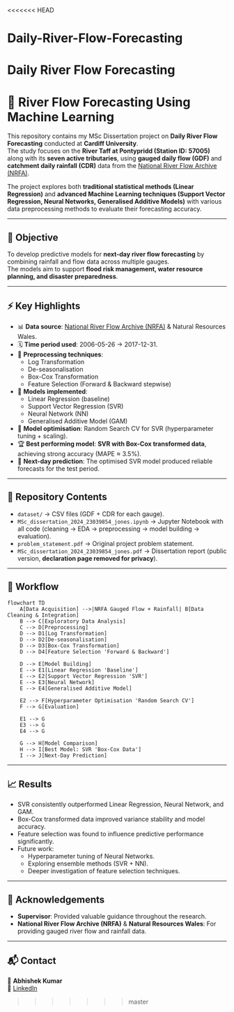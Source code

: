 <<<<<<< HEAD
# Daily-River-Flow-Forecasting
Daily River Flow Forecasting
=======
# 🌊 River Flow Forecasting Using Machine Learning

This repository contains my MSc Dissertation project on **Daily River Flow Forecasting** conducted at **Cardiff University**.  
The study focuses on the **River Taff at Pontypridd (Station ID: 57005)** along with its **seven active tributaries**, using **gauged daily flow (GDF)** and **catchment daily rainfall (CDR)** data from the [National River Flow Archive (NRFA)](https://nrfa.ceh.ac.uk/data/search).

The project explores both **traditional statistical methods (Linear Regression)** and **advanced Machine Learning techniques (Support Vector Regression, Neural Networks, Generalised Additive Models)** with various data preprocessing methods to evaluate their forecasting accuracy.

---

## 📌 Objective
To develop predictive models for **next-day river flow forecasting** by combining rainfall and flow data across multiple gauges.  
The models aim to support **flood risk management, water resource planning, and disaster preparedness**.

---

## ⚡ Key Highlights
- 📊 **Data source**: [National River Flow Archive (NRFA)](https://nrfa.ceh.ac.uk/data/search) & Natural Resources Wales.  
- 🗓️ **Time period used**: 2006-05-26 → 2017-12-31.  
- 🔄 **Preprocessing techniques**:  
  - Log Transformation  
  - De-seasonalisation  
  - Box-Cox Transformation  
  - Feature Selection (Forward & Backward stepwise)  
- 🤖 **Models implemented**:  
  - Linear Regression (baseline)  
  - Support Vector Regression (SVR)  
  - Neural Network (NN)  
  - Generalised Additive Model (GAM)  
- 🎯 **Model optimisation**: Random Search CV for SVR (hyperparameter tuning + scaling).  
- 🏆 **Best performing model**: **SVR with Box-Cox transformed data**, achieving strong accuracy (MAPE ≈ 3.5%).  
- 🔮 **Next-day prediction**: The optimised SVR model produced reliable forecasts for the test period.

---

## 📂 Repository Contents
- `dataset/` → CSV files (GDF + CDR for each gauge).  
- `MSc_dissertation_2024_23039854_jones.ipynb` → Jupyter Notebook with all code (cleaning → EDA → preprocessing → model building → evaluation).  
- `problem_statement.pdf` → Original project problem statement.  
- `MSc_dissertation_2024_23039854_jones.pdf` → Dissertation report (public version, **declaration page removed for privacy**).  

---

## 🔄 Workflow

```mermaid
flowchart TD
    A[Data Acquisition] -->|NRFA Gauged Flow + Rainfall| B[Data Cleaning & Integration]
    B --> C[Exploratory Data Analysis]
    C --> D[Preprocessing]
    D --> D1[Log Transformation]
    D --> D2[De-seasonalisation]
    D --> D3[Box-Cox Transformation]
    D --> D4[Feature Selection 'Forward & Backward']

    D --> E[Model Building]
    E --> E1[Linear Regression 'Baseline']
    E --> E2[Support Vector Regression 'SVR']
    E --> E3[Neural Network]
    E --> E4[Generalised Additive Model]

    E2 --> F[Hyperparameter Optimisation 'Random Search CV']
    F --> G[Evaluation]

    E1 --> G
    E3 --> G
    E4 --> G

    G --> H[Model Comparison]
    H --> I[Best Model: SVR 'Box-Cox Data']
    I --> J[Next-Day Prediction]
```

---

## 📈 Results
- SVR consistently outperformed Linear Regression, Neural Network, and GAM.  
- Box-Cox transformed data improved variance stability and model accuracy.  
- Feature selection was found to influence predictive performance significantly.  
- Future work:  
  - Hyperparameter tuning of Neural Networks.  
  - Exploring ensemble methods (SVR + NN).  
  - Deeper investigation of feature selection techniques.

---

## 🙏 Acknowledgements
- **Supervisor**: Provided valuable guidance throughout the research.  
- **National River Flow Archive (NRFA)** & **Natural Resources Wales**: For providing gauged river flow and rainfall data.  

---
## 📬 Contact
👤 **Abhishek Kumar**  
🔗 [LinkedIn](https://www.linkedin.com/in/abhi-km/) 
>>>>>>> master
